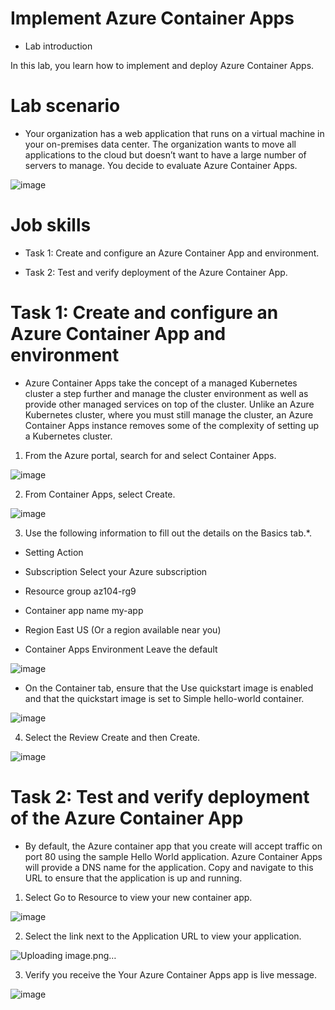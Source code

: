 # Implement Azure Container Apps

- Lab introduction

In this lab, you learn how to implement and deploy Azure Container Apps.

# Lab scenario

- Your organization has a web application that runs on a virtual machine in your on-premises data center. The organization wants to move all applications to the cloud but doesn’t want to have a large number of servers to manage. You decide to evaluate Azure Container Apps.

![image](https://github.com/ankitnewjobs/Azure-Practices-Examples/assets/154872782/75d7f565-77b2-4e7a-9434-94e3ab3702f4)

# Job skills

- Task 1: Create and configure an Azure Container App and environment.

- Task 2: Test and verify deployment of the Azure Container App.

# Task 1: Create and configure an Azure Container App and environment

- Azure Container Apps take the concept of a managed Kubernetes cluster a step further and manage the cluster environment as well as provide other managed services on top of the cluster. Unlike an Azure Kubernetes cluster, where you must still manage the cluster, an Azure Container Apps instance removes some of the complexity of setting up a Kubernetes cluster.

1. From the Azure portal, search for and select Container Apps.

![image](https://github.com/ankitnewjobs/Azure-Practices-Examples/assets/154872782/8e6c6c9b-e69d-4437-99c3-ad824ad26fdf)

2. From Container Apps, select Create.

![image](https://github.com/ankitnewjobs/Azure-Practices-Examples/assets/154872782/83e6267f-7dc7-4cf6-9bc4-f79ace8c694f)

3. Use the following information to fill out the details on the Basics tab.*.

- Setting	Action

- Subscription	Select your Azure subscription

- Resource group	az104-rg9

- Container app name	my-app

- Region	East US (Or a region available near you)

- Container Apps Environment	Leave the default

![image](https://github.com/ankitnewjobs/Azure-Practices-Examples/assets/154872782/c0fb72cc-d13c-4f30-8f97-c59fb2c20ac5)

- On the Container tab, ensure that the Use quickstart image is enabled and that the quickstart image is set to Simple hello-world container.

![image](https://github.com/ankitnewjobs/Azure-Practices-Examples/assets/154872782/87f76e83-fe1f-4166-b2e0-da43164a9ed8)

4. Select the Review Create and then Create.

![image](https://github.com/ankitnewjobs/Azure-Practices-Examples/assets/154872782/38dc412b-c09c-4fd2-9f71-c498f32d2a1d)

# Task 2: Test and verify deployment of the Azure Container App

- By default, the Azure container app that you create will accept traffic on port 80 using the sample Hello World application. Azure Container Apps will provide a DNS name for the application. Copy and navigate to this URL to ensure that the application is up and running.

1. Select Go to Resource to view your new container app.

![image](https://github.com/ankitnewjobs/Azure-Practices-Examples/assets/154872782/6c475c13-448a-43b0-beb8-3bafd8978eb6)

2. Select the link next to the Application URL to view your application.

![Uploading image.png…]()

3. Verify you receive the Your Azure Container Apps app is live message.

![image](https://github.com/ankitnewjobs/Azure-Practices-Examples/assets/154872782/c72db4f8-a97d-4609-a19d-a13ff619ac3f)
